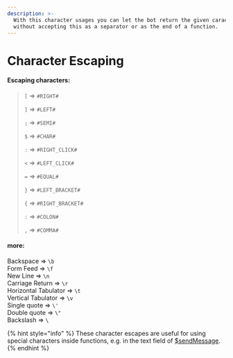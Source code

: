 ```yaml
---
description: >-
  With this character usages you can let the bot return the given caracters
  without accepting this as a separator or as the end of a function.
---
```


# Character Escaping

#### Escaping characters:

> `[` =&gt; `#RIGHT#` 
>
> `]` =&gt; `#LEFT#` 
>
> `;` =&gt; `#SEMI#` 
>
> `$` =&gt; `#CHAR#`
>
> `:` =&gt; `#RIGHT_CLICK#` 
>
> `<` =&gt; `#LEFT_CLICK#` 
>
> `=` =&gt; `#EQUAL#` 
>
> `}` =&gt; `#LEFT_BRACKET#` 
>
> `{` =&gt; `#RIGHT_BRACKET#` 
>
> `:` =&gt; `#COLON#` 
>
> `,` => `#COMMA#`
#### more:

Backspace =&gt; `\b`   
Form Feed =&gt; `\f`   
New Line =&gt; `\n`  
Carriage Return =&gt; `\r`  
Horizontal Tabulator =&gt; `\t`  
Vertical Tabulator =&gt; `\v`  
Single quote =&gt; `\'`  
Double quote =&gt; `\"`  
Backslash =&gt; `\`

{% hint style="info" %}
These character escapes are useful for using special characters inside functions, e.g. in the text field of [$sendMessage](../../functions/usdsendmessage.md).
{% endhint %}

